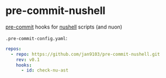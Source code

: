 # pre-commit-nushell

[pre-commit][] hooks for [nushell][] scripts (and nuon)

`.pre-commit-config.yaml`:
```yaml
repos:
  - repo: https://github.com/jan9103/pre-commit-nushell.git
    rev: v0.1
    hooks:
      - id: check-nu-ast
```


[pre-commit]: https://pre-commit.com
[nushell]: https://nushell.sh
